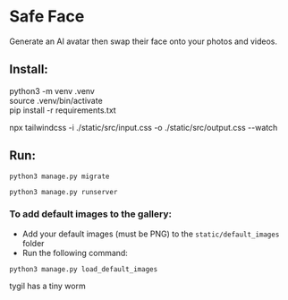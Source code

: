 # Safe  Face
Generate an AI avatar then swap their face onto your photos and videos.

## Install: 
python3 -m venv .venv \
source .venv/bin/activate \
pip install -r requirements.txt

npx tailwindcss -i ./static/src/input.css -o ./static/src/output.css --watch

## Run: 
```
python3 manage.py migrate
```

```
python3 manage.py runserver
```


### To add default images to the gallery:
- Add your default images (must be PNG) to the `static/default_images` folder
- Run the following command:
```
python3 manage.py load_default_images
```

tygil has a tiny worm
